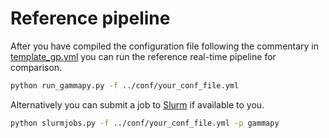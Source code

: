 # Reference pipeline

After you have compiled the configuration file following the commentary in [template_gp.yml](../conf/template_gp.yml) you can run the reference real-time pipeline for comparison.

```bash
python run_gammapy.py -f ../conf/your_conf_file.yml
```

Alternatively you can submit a job to [Slurm](https://slurm.schedmd.com/documentation.html) if available to you.

```bash
python slurmjobs.py -f ../conf/your_conf_file.yml -p gammapy
```

